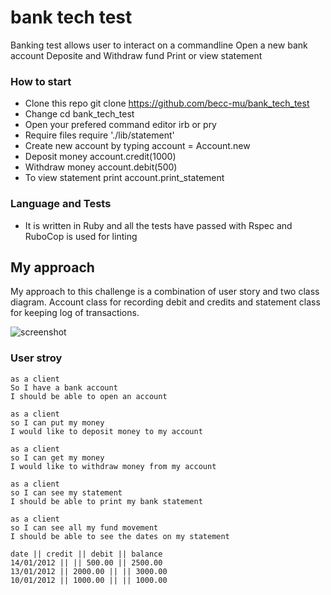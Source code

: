 # bank tech test

Banking test allows user to interact on a commandline
Open a new bank account
Deposite and Withdraw fund
Print or view statement

### How to start

* Clone this repo git clone https://github.com/becc-mu/bank_tech_test
* Change cd bank_tech_test
* Open your prefered command editor irb or pry
* Require files require './lib/statement'
* Create new account by typing account = Account.new
* Deposit money account.credit(1000)
* Withdraw money account.debit(500)
* To view statement print account.print_statement

### Language and Tests

* It is written in Ruby and all the tests have passed with Rspec and RuboCop is used for linting

## My approach
My approach to this challenge is a combination of user story and two class diagram. Account class for recording debit and credits and statement class for keeping log of transactions.

![screenshot](https://github.com/becc-mu/bank_tech_test/blob/master/assets/Screen%20shot%20irb.png)

### User stroy

```
as a client
So I have a bank account
I should be able to open an account

as a client
so I can put my money
I would like to deposit money to my account

as a client
so I can get my money
I would like to withdraw money from my account

as a client
so I can see my statement
I should be able to print my bank statement

as a client
so I can see all my fund movement
I should be able to see the dates on my statement

```

```
date || credit || debit || balance
14/01/2012 || || 500.00 || 2500.00
13/01/2012 || 2000.00 || || 3000.00
10/01/2012 || 1000.00 || || 1000.00
```
